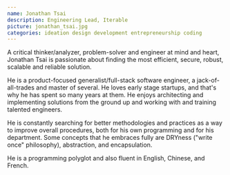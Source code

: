 ```yaml
---
name: Jonathan Tsai
description: Engineering Lead, Iterable
picture: jonathan_tsai.jpg 
categories: ideation design development entrepreneurship coding
---
```



<p>

A critical thinker/analyzer, problem-solver and engineer at mind and heart, Jonathan Tsai is passionate about finding the most efficient, secure, robust, scalable and reliable solution.

He is a product-focused generalist/full-stack software engineer, a jack-of-all-trades and master of several. He loves early stage startups, and that's why he has spent so many years at them. He enjoys architecting and implementing solutions from the ground up and working with and training talented engineers.

He is constantly searching for better methodologies and practices as a way to improve overall procedures, both for his own programming and for his department. Some concepts that he embraces fully are DRYness ("write once" philosophy), abstraction, and encapsulation.

He is a programming polyglot and also fluent in English, Chinese, and French.

</p>
